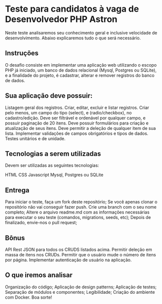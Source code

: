 # Teste para candidatos à vaga de Desenvolvedor PHP Astron

Neste teste analisaremos seu conhecimento geral e inclusive velocidade de desenvolvimento. Abaixo explicaremos tudo o que será necessário.

## Instruções

O desafio consiste em implementar uma aplicação web utilizando o escopo PHP já iniciado, um banco de dados relacional (Mysql, Postgres ou SQLite), e a finalidade do projeto, é cadastrar, alterar e remover registros do banco de dados.

## Sua aplicação deve possuir:

Listagem geral dos registros.
Criar, editar, excluir e listar registros.
Criar pelo menos, um campo do tipo (select), e (radio/checkbox), no cadastro/edição.
Deve ser filtrável e ordenável por qualquer campo, e possuir paginação de 20 itens.
Deve possuir formulários para criação e atualização de seus itens.
Deve permitir a deleção de qualquer item de sua lista.
Implementar validações de campos obrigatórios e tipos de dados.
Testes unitários e de unidade.


## Tecnologias a serem utilizadas

Devem ser utilizadas as seguintes tecnologias:

HTML
CSS
Javascript
Mysql, Postgres ou SQLite


## Entrega

Para iniciar o teste, faça um fork deste repositório; Se você apenas clonar o repositório não vai conseguir fazer push.
Crie uma branch com o seu nome completo;
Altere o arquivo readme.md com as informações necessárias para executar o seu teste (comandos, migrations, seeds, etc);
Depois de finalizado, envie-nos o pull request;

## Bônus

API Rest JSON para todos os CRUDS listados acima.
Permitir deleção em massa de itens nos CRUDs.
Permitir que o usuário mude o número de itens por página.
Implementar autenticação de usuário na aplicação.


## O que iremos analisar

Organização do código;
Aplicação de design patterns;
Aplicação de testes;
Separação de módulos e componentes;
Legibilidade;
Criação do ambiente com Docker.
Boa sorte!
